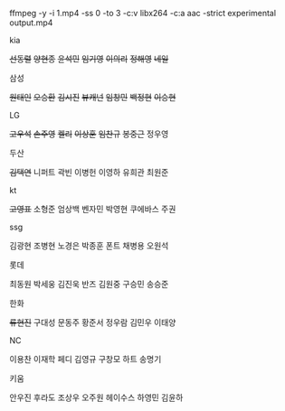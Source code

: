 ffmpeg -y -i 1.mp4 -ss 0 -to 3 -c:v libx264 -c:a aac -strict experimental output.mp4

kia

~~선동렬~~
~~양현종~~
~~윤석민~~
~~임기영~~
~~이의리~~
~~정해영~~
~~네일~~

삼성

~~원태인~~
~~오승환~~
~~김시진~~
~~뷰캐넌~~
~~임창민~~
~~백정현~~
~~이승현~~

LG

~~고우석~~
~~손주영~~
~~켈리~~
~~이상훈~~
~~임찬규~~
~~봉중근~~
정우영

두산

~~김택연~~
니퍼트
곽빈
이병헌
이영하
유희관
최원준

kt 

~~고영표~~
소형준
엄상백
벤자민
박영현
쿠에바스
주권

ssg

김광현
조병현
노경은
박종훈
폰트
채병용
오원석

롯데

최동원
박세웅
김진욱
반즈
김원중
구승민
송승준

한화

~~류현진~~
구대성
문동주
황준서
정우람
김민우
이태양

NC

이용찬
이재학
페디
김영규
구창모
하트
송명기

키움

안우진
후라도
조상우
오주원
헤이수스
하영민
김윤하